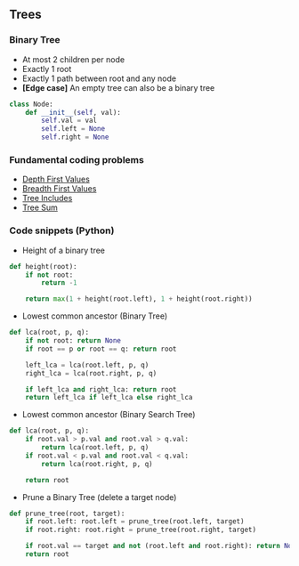 ## Trees

### Binary Tree

- At most 2 children per node
- Exactly 1 root
- Exactly 1 path between root and any node
- **[Edge case]** An empty tree can also be a binary tree

```python
class Node:
    def __init__(self, val):
        self.val = val
        self.left = None
        self.right = None
```

### Fundamental coding problems

- [Depth First Values](depthFirstValues.py)
- [Breadth First Values](breadthFirstValues.py)
- [Tree Includes](treeIncludes.py)
- [Tree Sum](treeSum.py)

### Code snippets (Python)

- Height of a binary tree

```python
def height(root):
    if not root:
        return -1

    return max(1 + height(root.left), 1 + height(root.right))
```

- Lowest common ancestor (Binary Tree)

```python
def lca(root, p, q):
    if not root: return None
    if root == p or root == q: return root

    left_lca = lca(root.left, p, q)
    right_lca = lca(root.right, p, q)

    if left_lca and right_lca: return root
    return left_lca if left_lca else right_lca
```

- Lowest common ancestor (Binary Search Tree)

```python
def lca(root, p, q):
    if root.val > p.val and root.val > q.val:
        return lca(root.left, p, q)
    if root.val < p.val and root.val < q.val:
        return lca(root.right, p, q)

    return root
```

- Prune a Binary Tree (delete a target node)

```python
def prune_tree(root, target):
    if root.left: root.left = prune_tree(root.left, target)
    if root.right: root.right = prune_tree(root.right, target)

    if root.val == target and not (root.left and root.right): return None
    return root

```
